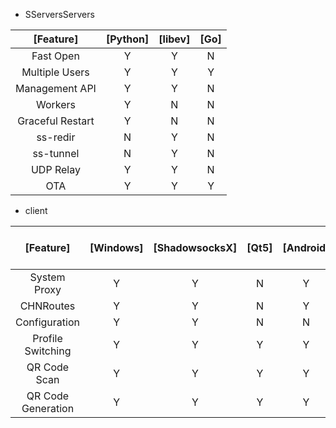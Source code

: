 
* SServersServers

|    [Feature]     | [Python] | [libev] | [Go] |
| :--------------: | :------: | :-----: | :--: |
|    Fast Open     |    Y     |    Y    |  N   |
|  Multiple Users  |    Y     |    Y    |  Y   |
|  Management API  |    Y     |    Y    |  N   |
|     Workers      |    Y     |    N    |  N   |
| Graceful Restart |    Y     |    N    |  N   |
|     ss-redir     |    N     |    Y    |  N   |
|    ss-tunnel     |    N     |    Y    |  N   |
|    UDP Relay     |    Y     |    Y    |  N   |
|       OTA        |    Y     |    Y    |  Y   |

* client

| [Feature] | [Windows] | [ShadowsocksX] | [Qt5] | [Android] | [iOS App Store] | [iOS Cydia] |
| :------------------: | :---------: | :--------------: | :-----: | :-----: | :-----------------: | :--------------: |
| System Proxy | Y | Y | N | Y | N | Y |
| CHNRoutes | Y | Y | N | Y | Y | Y PAC |
| Configuration | Y | Y | N | N | N | N |
| Profile Switching | Y | Y | Y | Y | N | Y |
| QR Code Scan | Y | Y | Y | Y | Y | Y |
| QR Code Generation | Y | Y | Y | Y | N | Y|